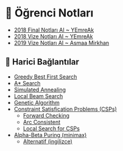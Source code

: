# 📕 Öğrenci Notları

<!--Index-->

- [2018 Final Notları AI ~ YEmreAk](./2018%20Final%20Notlar%C4%B1%20AI%20~%20YEmreAk.pdf)
- [2018 Vize Notları AI ~ YEmreAk](./2018%20Vize%20Notlar%C4%B1%20AI%20~%20YEmreAk.pdf)
- [2019 Vize Notları AI ~ Asmaa Mirkhan](./2019%20Vize%20Notlar%C4%B1%20AI%20~%20Asmaa%20Mirkhan.pdf)

<!--Index-->

## 🔗 Harici Bağlantılar

- [Greedy Best First Search](https://www.youtube.com/watch?v=A8pmud1Uh0Q)
- [A* Search](https://www.youtube.com/watch?v=6TsL96NAZCo)
- [Simulated Annealing](https://youtu.be/KI6mbqrq03g?t=172)
- [Local Beam Search](https://youtu.be/C_x0qoDf-pc?t=85)
- [Genetic Algorithm](https://youtu.be/gL5iw5cvy0M?t=1143)
- [Constraint Satisfication Problems (CSPs)](https://youtu.be/-Ibg2mjqZgQ?t=247)
  - [Forward Checking](https://youtu.be/-Ibg2mjqZgQ?t=1866)
  - [Arc Consistent](https://youtu.be/-Ibg2mjqZgQ?t=2100)
  - [Local Search for CSPs](https://youtu.be/-Ibg2mjqZgQ?t=2227)
- [Alpha-Beta Puring (minimax)](https://www.youtube.com/watch?v=yo5uok69XyI)
  - [Alternatif (ingilizce)](https://www.youtube.com/watch?v=zp3VMe0Jpf8&t=8s)
